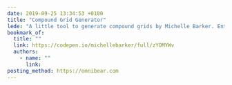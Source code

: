 ```yaml
---
date: 2019-09-25 13:34:53 +0100
title: "Compound Grid Generator"
lede: "A little tool to generate compound grids by Michelle Barker. Enter the number of columns for each of your grids, and they’ll be magically merged into a compound grid."
bookmark_of:
  title: ""
  link: https://codepen.io/michellebarker/full/zYOMYWv
  authors:
    - name: ""
      link:
posting_method: https://omnibear.com
---
```

